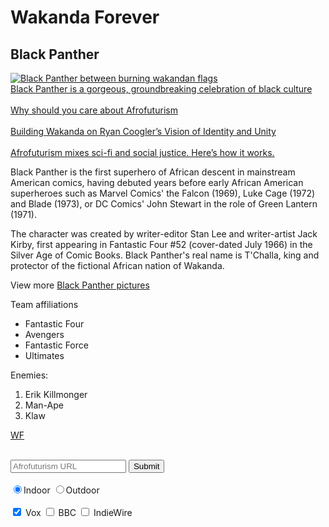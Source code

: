 <!DOCTYPE html>
<html>
<!-- Introduction-to-Basic-CSS-->
<head class='purple-text'>
<h1 id= "Wakanda forever"> Wakanda Forever
</h1>
</head>
 
 <body>
 <style> 
 main {color: Rich Black;}
  
 .purple-text {color: purple;}
 
 </style>
<h2 class='purple-text'>Black Panther
</h2>
<main>
 
  <a href="#"> <img src="https://pixel.nymag.com/imgs/daily/vulture/2018/02/01/black-panther/lede.w700.h700.jpg" alt="Black Panther between burning wakandan flags"> </a> 
  <br>
  <a href="https://www.vox.com/culture/2018/2/23/17028826/black-panther-wakanda-culture-marvel"> Black Panther is a gorgeous, groundbreaking celebration of black culture</a> </br>
  <br>
  <a href="https://www.bbc.com/news/av/world-africa-46308054/why-should-black-people-care-about-afrofuturism"> Why should you care about Afrofuturism</a> </br>
  <br>
  <a href="https://www.indiewire.com/2018/12/black-panther-production-design-wakanda-ryan-coogler-oscars-1202026404/"> Building Wakanda on Ryan Coogler’s Vision of Identity and Unity</a>
  </br>
  <br>
  <a href="https://www.youtube.com/watch?v=jlPwTMMhGGI"> Afrofuturism mixes sci-fi and social justice. Here’s how it works.</a>
  </br>
         
  <p>Black Panther is the first superhero of African descent in mainstream American comics, having debuted years before early      African American superheroes such as Marvel Comics' the Falcon (1969), Luke Cage (1972) and Blade (1973), or DC Comics' John    Stewart in the role of Green Lantern (1971).</p>
  
  <p>The character was        created by writer-editor Stan Lee and writer-artist Jack Kirby, first appearing in Fantastic Four #52 (cover-dated July        1966) in the Silver Age of Comic Books. Black Panther's real name is T'Challa, king and protector of the fictional African      nation of Wakanda.</p>
  
  <p> View more <a target="_blank" href="https://br.pinterest.com/hleefranks/black-panther-marvel/">Black Panther pictures</a></p>
  <div>
  <p>Team affiliations</p>
  
  <ul>
    <li>Fantastic Four</li>
    <li> Avengers</li>
    <li>Fantastic Force</li>
    <li>Ultimates</li>
  </ul>
  
  <p>Enemies:</p>

  <ol>   
      <li>Erik Killmonger</li>
      <li>Man-Ape</li>
      <li>Klaw</li>
  </ol>
  
  </div>
  
  <a href="#"></a>
  
  <a href = "#wakanda forever"> WF</a>
  <br>
  <div>
<form action="/submit-afrofuturist-picture">
<br>
<input type="text" required placeholder="Afrofuturism URL"> 
<button type="submit">Submit
</button>
</br>
 <br>
 <label for="indoor"> 
 <input id="indoor" type="radio" name="indoor-outdoor"checked>Indoor 
 </label>
 
 <label for="outdoor"> 
 <input id="outdoor" type="radio" name="indoor-outdoor">Outdoor 
 </label>
 </br>
<br>
 <label for="Vox's">
 <input id="Vox's" type="checkbox" name="Links liked" checked> Vox
 </label>

 <label for="bbc's">
 <input id="bbc's" type="checkbox" name="Links liked"> BBC
 </label>

 <label for="Indiewire's">
 <input id="Indiewire's" type="checkbox" name="Links liked"> IndieWire
 </label>
 </br>
</form>
</div>
 <!--That form isn't showing in the preview. I need to make a pull request or an issue... I just need some help.--> </br>
</main>
</body>
</html>
